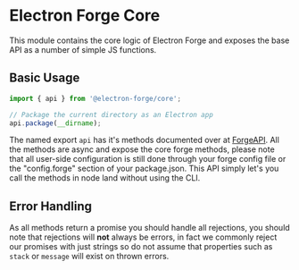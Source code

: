 # Electron Forge Core

This module contains the core logic of Electron Forge and exposes the base
API as a number of simple JS functions.

## Basic Usage

```js
import { api } from '@electron-forge/core';

// Package the current directory as an Electron app
api.package(__dirname);
```

The named export `api` has it's methods documented over at [ForgeAPI](https://js.electronforge.io/api/core/classes/forgeapi).
All the methods are async and expose the core forge methods, please note that all
user-side configuration is still done through your forge config file or the "config.forge"
section of your package.json. This API simply let's you call the methods in
node land without using the CLI.

## Error Handling

As all methods return a promise you should handle all rejections, you should note
that rejections will **not** always be errors, in fact we commonly reject our
promises with just strings so do not assume that properties such as `stack` or
`message` will exist on thrown errors.
